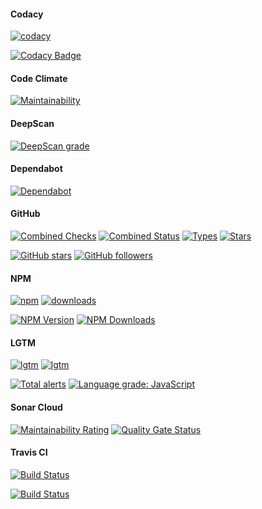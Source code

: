 #### Codacy

[![codacy](https://badgen.net/codacy/grade/eae5f883a3cf46178ffc8c949ed8278c)](https://github.com/r37r0m0d3l/of)

[![Codacy Badge](https://api.codacy.com/project/badge/Grade/eae5f883a3cf46178ffc8c949ed8278c)](https://www.codacy.com/manual/r37r0m0d3l/of?utm_source=github.com&amp;utm_medium=referral&amp;utm_content=r37r0m0d3l/of&amp;utm_campaign=Badge_Grade)

#### Code Climate

[![Maintainability](https://api.codeclimate.com/v1/badges/452e3e4bee15238ea29c/maintainability)](https://codeclimate.com/github/r37r0m0d3l/of/maintainability)

#### DeepScan

[![DeepScan grade](https://deepscan.io/api/teams/8453/projects/10648/branches/149673/badge/grade.svg)](https://deepscan.io/dashboard#view=project&tid=8453&pid=10648&bid=149673)

#### Dependabot

[![Dependabot](https://badgen.net/dependabot/r37r0m0d3l/of?&icon=dependabot)](https://github.com/r37r0m0d3l/of)

#### GitHub

[![Combined Checks](https://badgen.net/github/checks/r37r0m0d3l/of?&icon=github)](https://github.com/r37r0m0d3l/of)
[![Combined Status](https://badgen.net/github/status/r37r0m0d3l/of?&icon=github)](https://github.com/r37r0m0d3l/of)
[![Types](https://badgen.net/npm/types/@r37r0m0d3l/of?&icon=typescript)](https://github.com/r37r0m0d3l/of)
[![Stars](https://badgen.net/github/stars/r37r0m0d3l/of?&icon=github&label=stars&color=ffcc33&v=1.4.0)](https://github.com/r37r0m0d3l/of)

[![GitHub stars](https://img.shields.io/github/stars/r37r0m0d3l/of.svg?style=social&label=Star)](https://github.com/r37r0m0d3l/of)
[![GitHub followers](https://img.shields.io/github/followers/r37r0m0d3l.svg?style=social&label=Follow)](https://github.com/r37r0m0d3l)

#### NPM

[![npm](https://badgen.net/npm/v/@r37r0m0d3l/of?&icon=npm)](https://www.npmjs.com/package/@r37r0m0d3l/of)
[![downloads](https://badgen.net/npm/dt/@r37r0m0d3l/of?&icon=terminal)](https://www.npmjs.com/package/@r37r0m0d3l/of)

[![NPM Version](https://img.shields.io/npm/v/@r37r0m0d3l/of.svg?style=flat)](https://www.npmjs.com/package/r37r0m0d3l/of)
[![NPM Downloads](https://img.shields.io/npm/dt/@r37r0m0d3l/of.svg?style=flat)](https://www.npmjs.com/package/@r37r0m0d3l/of)

#### LGTM

[![lgtm](https://badgen.net/lgtm/langs/g/r37r0m0d3l/of?&icon=lgtm)](https://github.com/r37r0m0d3l/of)
[![lgtm](https://badgen.net/lgtm/grade/g/r37r0m0d3l/of?&icon=lgtm)](https://github.com/r37r0m0d3l/of)

[![Total alerts](https://img.shields.io/lgtm/alerts/g/r37r0m0d3l/of.svg?logo=lgtm&logoWidth=18)](https://lgtm.com/projects/g/r37r0m0d3l/of/alerts/)
[![Language grade: JavaScript](https://img.shields.io/lgtm/grade/javascript/g/r37r0m0d3l/of.svg?logo=lgtm&logoWidth=18)](https://lgtm.com/projects/g/r37r0m0d3l/of/context:javascript)

#### Sonar Cloud

[![Maintainability Rating](https://sonarcloud.io/api/project_badges/measure?project=r37r0m0d3l_of&metric=sqale_rating)](https://sonarcloud.io/dashboard?id=r37r0m0d3l_of)
[![Quality Gate Status](https://sonarcloud.io/api/project_badges/measure?project=r37r0m0d3l_of&metric=alert_status)](https://sonarcloud.io/dashboard?id=r37r0m0d3l_of)

#### Travis CI

[![Build Status](https://badgen.net/travis/r37r0m0d3l/of?&icon=travis)](https://travis-ci.org/r37r0m0d3l/of)

[![Build Status](https://travis-ci.org/r37r0m0d3l/of.svg?branch=master)](https://travis-ci.org/r37r0m0d3l/of)
